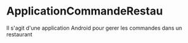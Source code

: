 # ApplicationCommandeRestau
Il s'agit d'une application Android pour gerer les commandes dans un restaurant
